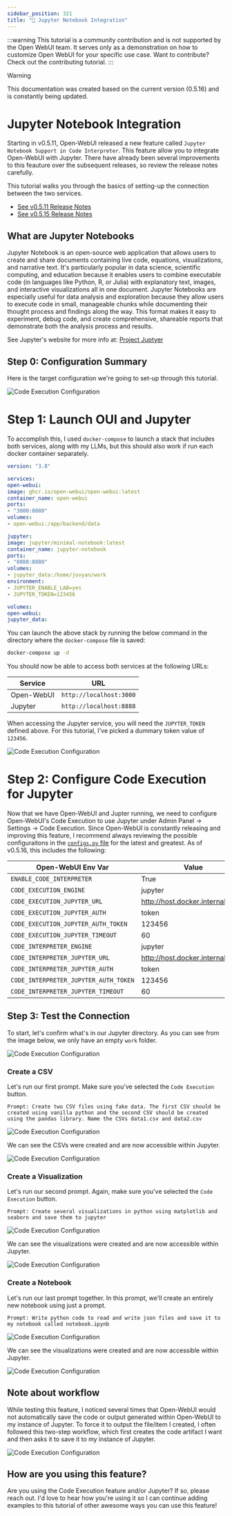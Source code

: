```yaml
---
sidebar_position: 321
title: "🐍 Jupyter Notebook Integration"
---
```


:::warning
This tutorial is a community contribution and is not supported by the Open WebUI team. It serves only as a demonstration on how to customize Open WebUI for your specific use case. Want to contribute? Check out the contributing tutorial.
:::

> [!WARNING]
> This documentation was created based on the current version (0.5.16) and is constantly being updated.

# Jupyter Notebook Integration

Starting in v0.5.11, Open-WebUI released a new feature called `Jupyter Notebook Support in Code Interpreter`. This feature allow you to integrate Open-WebUI with Jupyter. There have already been several improvements to this feauture over the subsequent releases, so review the release notes carefully.

This tutorial walks you through the basics of setting-up the connection between the two services.

- [See v0.5.11 Release Notes](https://github.com/open-webui/open-webui/releases/tag/v0.5.11)
- [See v0.5.15 Release Notes](https://github.com/open-webui/open-webui/releases/tag/v0.5.14)

## What are Jupyter Notebooks

Jupyter Notebook is an open-source web application that allows users to create and share documents containing live code, equations, visualizations, and narrative text. It's particularly popular in data science, scientific computing, and education because it enables users to combine executable code (in languages like Python, R, or Julia) with explanatory text, images, and interactive visualizations all in one document. Jupyter Notebooks are especially useful for data analysis and exploration because they allow users to execute code in small, manageable chunks while documenting their thought process and findings along the way. This format makes it easy to experiment, debug code, and create comprehensive, shareable reports that demonstrate both the analysis process and results.

See Jupyter's website for more info at: [Project Juptyer](https://jupyter.org/)

## Step 0: Configuration Summary

Here is the target configuration we're going to set-up through this tutorial.

![Code Execution Configuration](/images/tutorials/jupyter/jupyter-code-execution.png)

# Step 1: Launch OUI and Jupyter

To accomplish this, I used `docker-compose` to launch a stack that includes both services, along with my LLMs, but this should also work if run each docker container separately.

```yaml title="docker-compose.yml"
version: "3.8"

services:
open-webui:
image: ghcr.io/open-webui/open-webui:latest
container_name: open-webui
ports:
- "3000:8080"
volumes:
- open-webui:/app/backend/data

jupyter:
image: jupyter/minimal-notebook:latest
container_name: jupyter-notebook
ports:
- "8888:8888"
volumes:
- jupyter_data:/home/jovyan/work
environment:
- JUPYTER_ENABLE_LAB=yes
- JUPYTER_TOKEN=123456

volumes:
open-webui:
jupyter_data:
```

You can launch the above stack by running the below command in the directory where the `docker-compose` file is saved:

```bash title="Run docker-compose"
docker-compose up -d
```

You should now be able to access both services at the following URLs:

| Service | URL |
| ---------- | ----------------------- |
| Open-WebUI | `http://localhost:3000` |
| Jupyter | `http://localhost:8888` |

When accessing the Jupyter service, you will need the `JUPYTER_TOKEN` defined above. For this tutorial, I've picked a dummary token value of `123456`.

![Code Execution Configuration](/images/tutorials/jupyter/jupyter-token.png)

# Step 2: Configure Code Execution for Jupyter

Now that we have Open-WebUI and Jupter running, we need to configure Open-WebUI's Code Execution to use Jupyter under Admin Panel -> Settings -> Code Execution. Since Open-WebUI is constantly releasing and improving this feature, I recommend always reviewing the possible configuraitons in the [`configs.py` file](https://github.com/open-webui/open-webui/blob/6fedd72e3973e1d13c9daf540350cd822826bf27/backend/open_webui/routers/configs.py#L72) for the latest and greatest. As of v0.5.16, this includes the following:

| Open-WebUI Env Var | Value |
| ------------------------------------- | -------------------------------- |
| `ENABLE_CODE_INTERPRETER` | True |
| `CODE_EXECUTION_ENGINE` | jupyter |
| `CODE_EXECUTION_JUPYTER_URL` | http://host.docker.internal:8888 |
| `CODE_EXECUTION_JUPYTER_AUTH` | token |
| `CODE_EXECUTION_JUPYTER_AUTH_TOKEN` | 123456 |
| `CODE_EXECUTION_JUPYTER_TIMEOUT` | 60 |
| `CODE_INTERPRETER_ENGINE` | jupyter |
| `CODE_INTERPRETER_JUPYTER_URL` | http://host.docker.internal:8888 |
| `CODE_INTERPRETER_JUPYTER_AUTH` | token |
| `CODE_INTERPRETER_JUPYTER_AUTH_TOKEN` | 123456 |
| `CODE_INTERPRETER_JUPYTER_TIMEOUT` | 60 |

## Step 3: Test the Connection

To start, let's confirm what's in our Jupyter directory. As you can see from the image below, we only have an empty `work` folder.

![Code Execution Configuration](/images/tutorials/jupyter/jupyter-empty.png)

### Create a CSV

Let's run our first prompt. Make sure you've selected the `Code Execution` button.

```
Prompt: Create two CSV files using fake data. The first CSV should be created using vanilla python and the second CSV should be created using the pandas library. Name the CSVs data1.csv and data2.csv
```

![Code Execution Configuration](/images/tutorials/jupyter/jupyter-create-csv.png)

We can see the CSVs were created and are now accessible within Jupyter.

![Code Execution Configuration](/images/tutorials/jupyter/jupyter-view-csv.png)

### Create a Visualization

Let's run our second prompt. Again, make sure you've selected the `Code Execution` button.

```
Prompt: Create several visualizations in python using matplotlib and seaborn and save them to jupyter
```

![Code Execution Configuration](/images/tutorials/jupyter/jupyter-create-viz.png)

We can see the visualizations were created and are now accessible within Jupyter.

![Code Execution Configuration](/images/tutorials/jupyter/jupyter-view-viz.png)

### Create a Notebook

Let's run our last prompt together. In this prompt, we'll create an entirely new notebook using just a prompt.

```
Prompt: Write python code to read and write json files and save it to my notebook called notebook.ipynb
```

![Code Execution Configuration](/images/tutorials/jupyter/jupyter-create-notebook.png)

We can see the visualizations were created and are now accessible within Jupyter.

![Code Execution Configuration](/images/tutorials/jupyter/jupyter-view-notebook.png)

## Note about workflow

While testing this feature, I noticed several times that Open-WebUI would not automatically save the code or output generated within Open-WebUI to my instance of Jupyter. To force it to output the file/item I created, I often followed this two-step workflow, which first creates the code artifact I want and then asks it to save it to my instance of Jupyter.

![Code Execution Configuration](/images/tutorials/jupyter/jupyter-workflow.png)

## How are you using this feature?

Are you using the Code Execution feature and/or Jupyter? If so, please reach out. I'd love to hear how you're using it so I can continue adding examples to this tutorial of other awesome ways you can use this feature!

